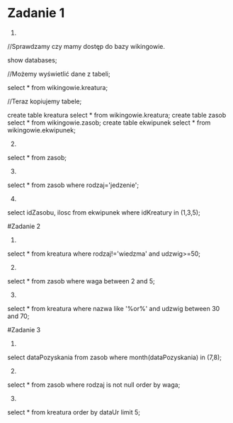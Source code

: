 # Zadanie 1

1.
//Sprawdzamy czy mamy dostęp do bazy wikingowie.

show databases;

//Możemy wyświetlić dane z tabeli;

select * from wikingowie.kreatura;

//Teraz kopiujemy tabele;

create table kreatura select * from wikingowie.kreatura;
create table zasob select * from wikingowie.zasob;
create table ekwipunek select * from wikingowie.ekwipunek;

2.
select * from zasob;

3.
select * from zasob where rodzaj='jedzenie';

4.
select idZasobu, ilosc from ekwipunek where idKreatury in (1,3,5);



#Zadanie 2

1.
select * from kreatura where rodzaj!='wiedzma' and udzwig>=50;

2.
select * from zasob where waga between 2 and 5;

3.
select * from kreatura where nazwa like '%or%' and udzwig between 30 and 70;


#Zadanie 3

1.
select dataPozyskania from zasob where month(dataPozyskania) in (7,8);

2.
select * from zasob where rodzaj is not null order by waga;

3.
select * from kreatura order by dataUr limit 5;




